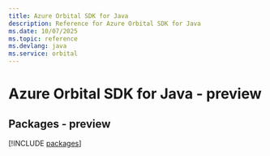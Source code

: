 ```yaml
---
title: Azure Orbital SDK for Java
description: Reference for Azure Orbital SDK for Java
ms.date: 10/07/2025
ms.topic: reference
ms.devlang: java
ms.service: orbital
---
```

# Azure Orbital SDK for Java - preview
## Packages - preview
[!INCLUDE [packages](orbital-index.md)]